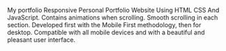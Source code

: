My portfolio
Responsive Personal Portfolio Website Using HTML CSS And JavaScript.
Contains animations when scrolling.
Smooth scrolling in each section.
Developed first with the Mobile First methodology, then for desktop.
Compatible with all mobile devices and with a beautiful and pleasant user interface.
